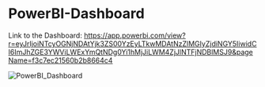 # PowerBI-Dashboard

Link to the Dashboard: https://app.powerbi.com/view?r=eyJrIjoiNTcyOGNjNDAtYjk3ZS00YzEyLTkwMDAtNzZlMGIyZjdiNGY5IiwidCI6ImJhZGE3YWViLWExYmQtNDg0Yi1hMjJiLWM4ZjJlNTFjNDBlMSJ9&pageName=f3c7ec21560b2b8664c4

![PowerBI_Dashboard](https://github.com/user-attachments/assets/5c4abe2f-affc-44cf-81e4-8b3c0adbbf66)
